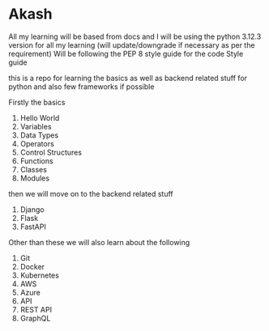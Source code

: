 # Akash

All my learning will be based from <a src="https://docs.python.org/3.12/tutorial/index.html">docs<a>
and I will be using the python 3.12.3 version for all my learning (will update/downgrade if necessary as per the requirement)
Will be following the PEP 8 style guide for the code <a src="https://peps.python.org/pep-0008/">Style guide</a> 

this is a repo for learning the basics as well as backend related stuff for python and also few frameworks if possible 


Firstly the basics 
1) Hello World
2) Variables
3) Data Types
4) Operators
5) Control Structures
6) Functions
7) Classes
8) Modules

then we will move on to the backend related stuff
1) Django 
2) Flask
3) FastAPI

Other than these we will also learn about the following
1) Git
2) Docker
3) Kubernetes
4) AWS
5) Azure
6) API
7) REST API 
8) GraphQL


